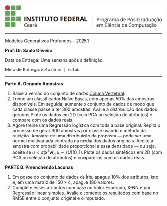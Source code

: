 
![logo](../ppgc_logo.png)

---

Modelos Generativos Profundos – 2025.1

**Prof. Dr. Saulo Oliveira**

Data de Entrega: Uma semana após a definição.

Meio de Entrega: ```Relatório | Colab```.


---

**Parte A. Gerando Amostras**

1. Baixe a versão do conjunto de dados [Coluna Vertebral](https://archive.ics.uci.edu/ml/datasets/vertebral+column).
2. Treine um classificador Naïve Bayes, com apenas 50% das amostras disponíveis. Em seguida, aumente o conjunto de dados de modo que cada classe passe a ter 300 amostras. Avalie a distribuição dos dados gerados
Plote os dados em 2D (com PCA ou seleção de atributos) e compare com os dados reais.
3. Agore treine uma Regressão logística com toda a base original. Repita o processo de gerar 300 amostras por classe usando o método da rejeição. 
Amostre de uma distribuição de proposta — pode ser uma normal multivariada centrada na média dos dados originais. Aceite a amostra com probabilidade proporcional a essa densidade — ou seja, aceite se
$u < \sigma(\mathbf{x}^\intercal \mathbf{w}), u \sim \mathcal(U)(0, 1)$. Plote os dados sintéticos em 2D (com PCA ou seleção de atributos) e compare-os com os dados reais.

**PARTE B. Preenchendo Lacunas**
 1. Em posse do conjunto de dados da Íris, apague 10% dos atributos, isto é, em uma matriz de $150 \times 4$, apague 180 valores.
 2. Complete esses atributos com base no Valor Esperado, K-NN e por Regressão linear simples. Avalie e comente os resultados com base no RMSE entre o conjunto original e o imputado.




